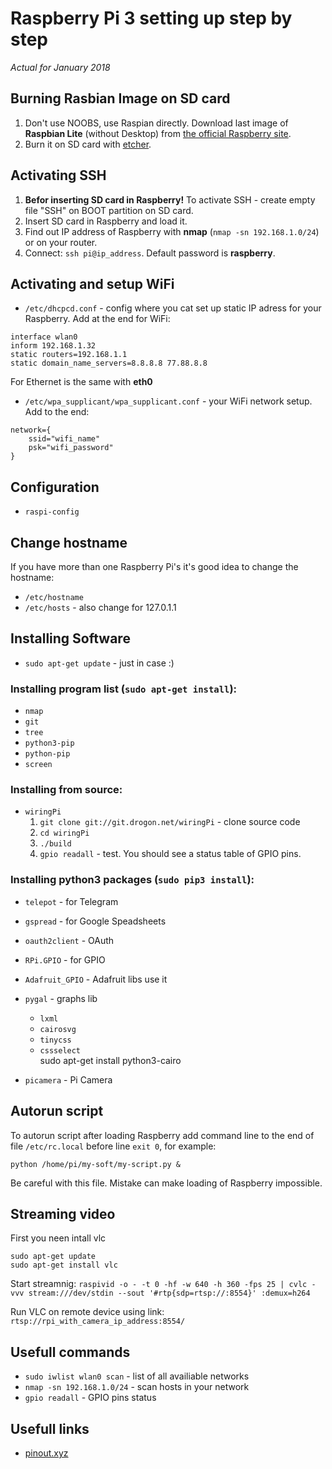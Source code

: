 # Raspberry Pi 3 setting up step by step
_Actual for January 2018_

## Burning Rasbian Image on SD card
1. Don't use NOOBS, use Raspian  directly. Download last image of **Raspbian Lite** (without Desktop) from [the official Raspberry site](https://www.raspberrypi.org/downloads/raspbian/).  
2. Burn it on SD card with [etcher](https://etcher.io/).

## Activating SSH 
1. **Befor inserting SD card in Raspberry!** To activate SSH - create empty file "SSH" on BOOT partition on SD card.
2. Insert SD card in Raspberry and load it. 
3. Find out IP address of Raspberry with **nmap** (`nmap -sn 192.168.1.0/24`) or on your router. 
4. Connect: `ssh pi@ip_address`. Default password is **raspberry**.

## Activating and setup WiFi
  * `/etc/dhcpcd.conf` - config where you cat set up static IP adress for your Raspberry. Add at the end for WiFi: 
```
interface wlan0
inform 192.168.1.32
static routers=192.168.1.1
static domain_name_servers=8.8.8.8 77.88.8.8
```
For Ethernet is the same with **eth0** 

  * `/etc/wpa_supplicant/wpa_supplicant.conf` - your WiFi network setup. Add to the end:
```
network={
    ssid="wifi_name"
    psk="wifi_password"
}
```

##  Configuration
* `raspi-config` 

## Change hostname
If you have more than one Raspberry Pi's it's good idea to change the hostname: 
  * `/etc/hostname`
  * `/etc/hosts` - also change for 127.0.1.1 

## Installing Software 

* `sudo apt-get update` - just in case :)

### Installing program list (`sudo apt-get install`):
* `nmap` 
* `git`
* `tree`
* `python3-pip`
* `python-pip`
* `screen`

### Installing from source: 
* `wiringPi`
  1. `git clone git://git.drogon.net/wiringPi` - clone source code
  2. `cd wiringPi` 
  2. `./build`
  3. `gpio readall` - test. You should see a status table of GPIO pins.

### Installing python3 packages (`sudo pip3 install`):
* `telepot` - for Telegram
* `gspread` - for Google Speadsheets
* `oauth2client` - OAuth
* `RPi.GPIO` - for GPIO
* `Adafruit_GPIO` - Adafruit libs use it
* `pygal` - graphs lib
  * `lxml`
  * `cairosvg`
  * `tinycss`
  * `cssselect`  
  sudo apt-get install python3-cairo

* `picamera` - Pi Camera

## Autorun script
To autorun script after loading Raspberry add command line to the end of file `/etc/rc.local` before line `exit 0`, for example:
```
python /home/pi/my-soft/my-script.py &
```
Be careful with this file. Mistake can make loading of Raspberry impossible. 

## Streaming video 

First you neen intall vlc

```
sudo apt-get update
sudo apt-get install vlc
```

Start streamnig:
`raspivid -o - -t 0 -hf -w 640 -h 360 -fps 25 | cvlc -vvv stream:///dev/stdin --sout '#rtp{sdp=rtsp://:8554}' :demux=h264`

Run VLC on remote device using link: 
`rtsp://rpi_with_camera_ip_address:8554/`




## Usefull commands 
* `sudo iwlist wlan0 scan` - list of all availiable networks
* `nmap -sn 192.168.1.0/24` - scan hosts in your network
* `gpio readall` - GPIO pins status 


## Usefull links
* [pinout.xyz](https://pinout.xyz/#)
